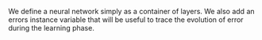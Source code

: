 We define a neural network simply as a container of layers. We also add an errors instance variable that will be useful to trace the evolution of error during the learning phase.